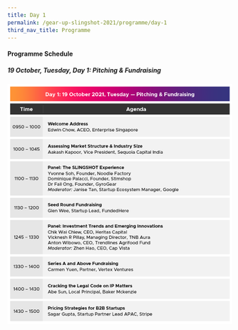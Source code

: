 ```yaml
---
title: Day 1
permalink: /gear-up-slingshot-2021/programme/day-1
third_nav_title: Programme
---
```

#### Programme Schedule

##### 19 October, Tuesday, Day 1: Pitching & Fundraising

![Alt text for image on Isomer site](/images/SLINGSHOT0_011021_GUP_Prog_Day_1_v1.png)